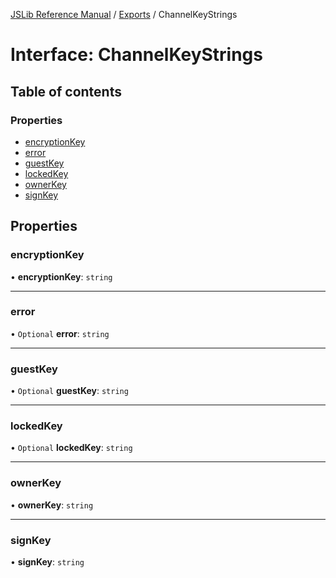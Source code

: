 [JSLib Reference Manual](../jslib2.md) / [Exports](../modules.md) / ChannelKeyStrings

# Interface: ChannelKeyStrings

## Table of contents

### Properties

- [encryptionKey](ChannelKeyStrings.md#encryptionkey)
- [error](ChannelKeyStrings.md#error)
- [guestKey](ChannelKeyStrings.md#guestkey)
- [lockedKey](ChannelKeyStrings.md#lockedkey)
- [ownerKey](ChannelKeyStrings.md#ownerkey)
- [signKey](ChannelKeyStrings.md#signkey)

## Properties

### encryptionKey

• **encryptionKey**: `string`

___

### error

• `Optional` **error**: `string`

___

### guestKey

• `Optional` **guestKey**: `string`

___

### lockedKey

• `Optional` **lockedKey**: `string`

___

### ownerKey

• **ownerKey**: `string`

___

### signKey

• **signKey**: `string`
